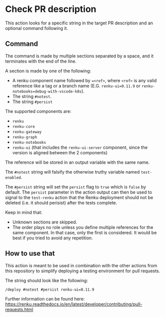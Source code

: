 # Check PR description

This action looks for a specific string in the target PR description and an
optional command following it.

## Command

The command is made by multiple sections separated by a space, and it terminates
with the end of the line.

A section is made by one of the following:

- A renku component name followed by `=<ref>`, where `<ref>` is any valid reference
  like a tag or a branch name (E.G. `renku-ui=0.11.9` or
  `renku-notebooks=debug-with-vscode-k8s`).
- The string `#notest`.
- The string `#persist`

The supported components are:
- `renku`
- `renku-core`
- `renku-gateway`
- `renku-graph`
- `renku-notebooks`
- `renku-ui` (that includes the `renku-ui-server` component, since the version is
  aligned between the 2 components)

The reference will be stored in an output variable with the same name.

The `#notest` string will falsify the otherwise truthy variable named `test-enabled`.

The `#persist` string will set the `persist` flag to `true` which is `false` by default.
The `persist` parameter in the action output can then be used to signal to the `test-renku`
action that the Renku deployment should not be deleted (i.e. it should perisist) after the
tests complete.

Keep in mind that:
- Unknown sections are skipped.
- The order plays no role unless you define multiple references for the same
  component. In that case, only the first is considered. It would be best if you
  tried to avoid any repetition.

## How to use that

This action is meant to be used in combination with the other actions from this
repository to simplify deploying a testing environment for pull requests.

The string should look like the following:

```
/deploy #notest #persist renku-ui=0.11.9
```

Further information can be found here:
https://renku.readthedocs.io/en/latest/developer/contributing/pull-requests.html
